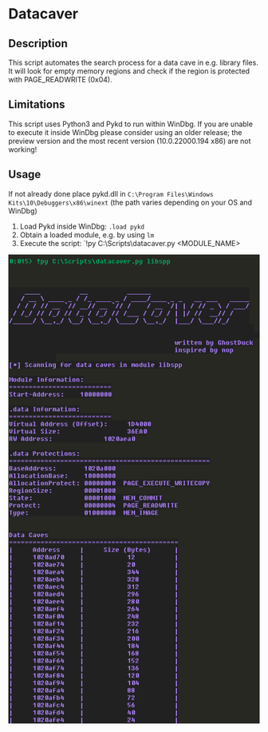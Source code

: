 # Datacaver

## Description
This script automates the search process for a data cave in e.g. library files. 
It will look for empty memory regions and check if the region is protected with PAGE_READWRITE (0x04).



## Limitations
This script uses Python3 and Pykd to run within WinDbg. If you are unable to execute it inside WinDbg please consider using an older release; the preview version and the most recent version (10.0.22000.194 x86) are not working!

## Usage

If not already done place pykd.dll in `C:\Program Files\Windows Kits\10\Debuggers\x86\winext` (the path varies depending on your OS and WinDbg)

1) Load Pykd inside WinDbg: `.load pykd` 
2) Obtain a loaded module, e.g. by using `lm`
3) Execute the script: `!py C:\Scripts\datacaver.py <MODULE_NAME>

![DataCaverExample.png](images/DataCaverExample.png)
